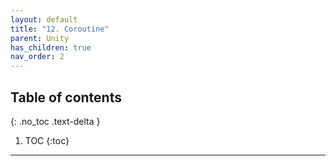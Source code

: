 ```yaml
---
layout: default
title: "12. Coroutine"
parent: Unity
has_children: true
nav_order: 2
---
```


## Table of contents
{: .no_toc .text-delta }

1. TOC
{:toc}

---